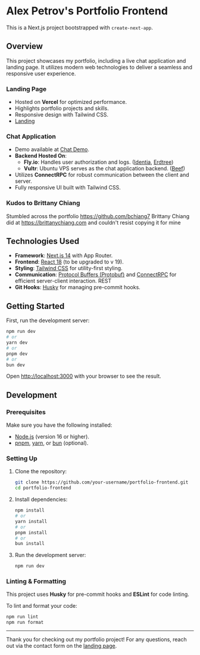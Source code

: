 # Alex Petrov's Portfolio Frontend

This is a Next.js project bootstrapped with `create-next-app`.

## Overview
This project showcases my portfolio, including a live chat application and landing page. It utilizes modern web technologies to deliver a seamless and responsive user experience.

### Landing Page
- Hosted on **Vercel** for optimized performance.
- Highlights portfolio projects and skills.
- Responsive design with Tailwind CSS.
- [Landing](https://www.alexspetrov.com)

### Chat Application
- Demo available at [Chat Demo](https://www.alexspetrov.com/chat).
- **Backend Hosted On**:
  - **Fly.io**: Handles user authorization and logs. ([Identia](https://github.com/alexxpetrov/identia-be), [Erdtree](https://github.com/alexxpetrov/erdtree))
  - **Vultr**: Ubuntu VPS serves as the chat application backend. ([Beef](https://github.com/alexxpetrov/beef))
- Utilizes **ConnectRPC** for robust communication between the client and server.
- Fully responsive UI built with Tailwind CSS.

### Kudos to Brittany Chiang
Stumbled across the portfolio https://github.com/bchiang7 Brittany Chiang did at https://brittanychiang.com and couldn't resist copying it for mine

## Technologies Used

- **Framework**: [Next.js 14](https://nextjs.org) with App Router.
- **Frontend**: [React 18](https://reactjs.org) (to be upgraded to v 19).
- **Styling**: [Tailwind CSS](https://tailwindcss.com) for utility-first styling.
- **Communication**: [Protocol Buffers (Protobuf)](https://protobuf.dev) and [ConnectRPC](https://connectrpc.com) for efficient server-client interaction. REST
- **Git Hooks**: [Husky](https://typicode.github.io/husky/) for managing pre-commit hooks.

## Getting Started

First, run the development server:

```bash
npm run dev
# or
yarn dev
# or
pnpm dev
# or
bun dev
```

Open [http://localhost:3000](http://localhost:3000) with your browser to see the result.

## Development

### Prerequisites
Make sure you have the following installed:

- [Node.js](https://nodejs.org) (version 16 or higher).
- [pnpm](https://pnpm.io), [yarn](https://yarnpkg.com), or [bun](https://bun.sh) (optional).

### Setting Up
1. Clone the repository:
   ```bash
   git clone https://github.com/your-username/portfolio-frontend.git
   cd portfolio-frontend
   ```

2. Install dependencies:
   ```bash
   npm install
   # or
   yarn install
   # or
   pnpm install
   # or
   bun install
   ```

3. Run the development server:
   ```bash
   npm run dev
   ```

### Linting & Formatting
This project uses **Husky** for pre-commit hooks and **ESLint** for code linting.

To lint and format your code:
```bash
npm run lint
npm run format
```

---

Thank you for checking out my portfolio project! For any questions, reach out via the contact form on the [landing page](https://www.alexspetrov.com).
